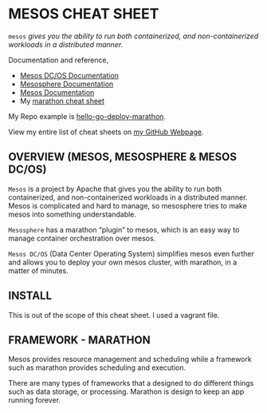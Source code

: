 # MESOS CHEAT SHEET

`mesos` _gives you the ability to run both containerized,
and non-containerized workloads in a distributed manner._

Documentation and reference,

* [Mesos DC/OS Documentation](https://dcos.io/)
* [Mesosphere Documentation](https://mesosphere.com/)
* [Mesos Documentation](http://mesos.apache.org/)
* My 
  [marathon cheat sheet](https://github.com/JeffDeCola/my-cheat-sheets/tree/master/software/operations-tools/orchestration/cluster-managers-resource-management-scheduling/marathon-cheat-sheet)

My Repo example is
[hello-go-deploy-marathon](https://github.com/JeffDeCola/hello-go-deploy-marathon).

View my entire list of cheat sheets on
[my GitHub Webpage](https://jeffdecola.github.io/my-cheat-sheets/).

## OVERVIEW (MESOS, MESOSPHERE & MESOS DC/OS)

`Mesos` is a project by Apache that gives you the
ability to run both containerized, and non-containerized
workloads in a distributed manner.
Mesos is complicated and hard to manage, so mesosphere
tries to make mesos into something understandable.

`Mesosphere` has a marathon “plugin” to mesos, which is an
easy way to manage container orchestration over mesos.

`Mesos DC/OS` (Data Center Operating System) simplifies mesos
even further and allows you to deploy your own mesos cluster,
with marathon, in a matter of minutes.

## INSTALL

This is out of the scope of this cheat sheet.
I used a vagrant file.

## FRAMEWORK - MARATHON

Mesos provides resource management and scheduling
while a framework such as marathon provides
scheduling and execution.

There are many types of frameworks that a designed to do different
things such as data storage, or processing.
Marathon is design to keep an app running forever.
